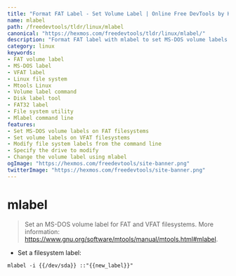 ```yaml
---
title: "Format FAT Label - Set Volume Label | Online Free DevTools by Hexmos"
name: mlabel
path: /freedevtools/tldr/linux/mlabel
canonical: "https://hexmos.com/freedevtools/tldr/linux/mlabel/"
description: "Format FAT label with mlabel to set MS-DOS volume labels on FAT and VFAT filesystems on Linux. Free online tool, no registration required."
category: linux
keywords:
- FAT volume label
- MS-DOS label
- VFAT label
- Linux file system
- Mtools Linux
- Volume label command
- Disk label tool
- FAT32 label
- File system utility
- Mlabel command line
features:
- Set MS-DOS volume labels on FAT filesystems
- Set volume labels on VFAT filesystems
- Modify file system labels from the command line
- Specify the drive to modify
- Change the volume label using mlabel
ogImage: "https://hexmos.com/freedevtools/site-banner.png"
twitterImage: "https://hexmos.com/freedevtools/site-banner.png"
---
```


# mlabel

> Set an MS-DOS volume label for FAT and VFAT filesystems.
> More information: <https://www.gnu.org/software/mtools/manual/mtools.html#mlabel>.

- Set a filesystem label:

`mlabel -i {{/dev/sda}} ::"{{new_label}}"`
